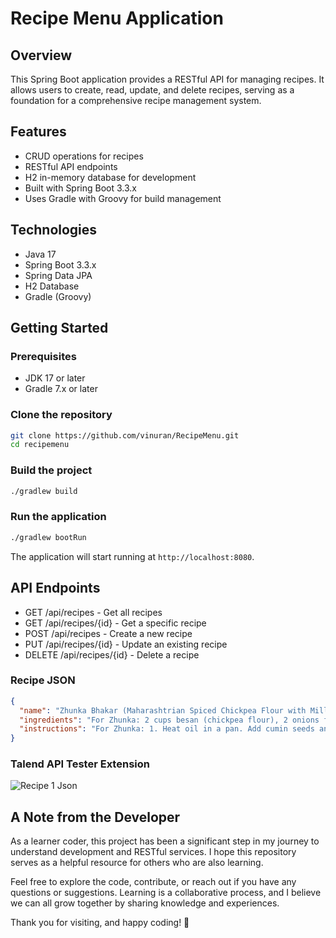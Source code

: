 # Recipe Menu Application

## Overview
This Spring Boot application provides a RESTful API for managing recipes. It allows users to create, read, update, and delete recipes, serving as a foundation for a comprehensive recipe management system.

## Features
- CRUD operations for recipes
- RESTful API endpoints
- H2 in-memory database for development
- Built with Spring Boot 3.3.x
- Uses Gradle with Groovy for build management

## Technologies
- Java 17
- Spring Boot 3.3.x
- Spring Data JPA
- H2 Database
- Gradle (Groovy)

## Getting Started

### Prerequisites
- JDK 17 or later
- Gradle 7.x or later

### Clone the repository
```bash
git clone https://github.com/vinuran/RecipeMenu.git
cd recipemenu
```

### Build the project
```bash
./gradlew build
```

### Run the application
```bash
./gradlew bootRun
```

The application will start running at `http://localhost:8080`.

## API Endpoints

- GET /api/recipes - Get all recipes
- GET /api/recipes/{id} - Get a specific recipe
- POST /api/recipes - Create a new recipe
- PUT /api/recipes/{id} - Update an existing recipe
- DELETE /api/recipes/{id} - Delete a recipe

### Recipe JSON

```json
{
  "name": "Zhunka Bhakar (Maharashtrian Spiced Chickpea Flour with Millet Flatbread)",
  "ingredients": "For Zhunka: 2 cups besan (chickpea flour), 2 onions finely chopped, 2-3 green chilies chopped, 1 tsp cumin seeds, 1/4 tsp turmeric powder, 1 tsp red chili powder, 1 tbsp oil, Salt to taste, Chopped coriander leaves for garnish. For Bhakar: 2 cups jowar flour (sorghum flour), 1 cup warm water, 1/2 tsp salt",
  "instructions": "For Zhunka: 1. Heat oil in a pan. Add cumin seeds and let them splutter. 2. Add chopped onions and green chilies. Sauté until onions turn translucent. 3. Add turmeric powder and red chili powder. Mix well. 4. Gradually add besan, stirring continuously to avoid lumps. 5. Add salt to taste and cook on low flame for 10-12 minutes, stirring occasionally. 6. The mixture will start to leave the sides of the pan when done. Garnish with coriander leaves. For Bhakar: 1. Mix jowar flour and salt in a bowl. 2. Gradually add warm water and knead into a soft dough. 3. Divide the dough into small portions and roll each into a flat circle. 4. Cook on a hot tava (griddle) on both sides until light brown spots appear. Serve hot Zhunka with freshly made Bhakar."
}
```
### Talend API Tester Extension
![Recipe 1 Json](https://github.com/user-attachments/assets/79c6e666-bebf-407d-af06-25f4f92a748f)


## A Note from the Developer

As a learner coder, this project has been a significant step in my journey to understand development and RESTful services. I hope this repository serves as a helpful resource for others who are also learning. 

Feel free to explore the code, contribute, or reach out if you have any questions or suggestions. Learning is a collaborative process, and I believe we can all grow together by sharing knowledge and experiences.

Thank you for visiting, and happy coding! 🚀
